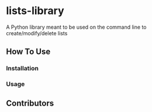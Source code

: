 # lists-library
A Python library meant to be used on the command line to create/modify/delete lists

<add-integrations>
<travis-ci>
<pypi>
<code-coverage>

## How To Use
### Installation

### Usage

## Contributors
<your name here>
<how can people help>